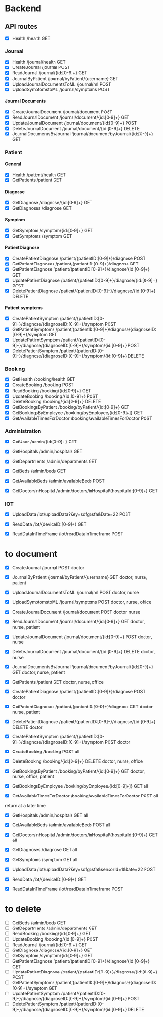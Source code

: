 # Backend

## API routes

* [x] Health /health GET

### Journal
* [x] Health /journal/health GET
* [x] CreateJournal /journal POST
* [x] ReadJournal /journal/{id:[0-9]+} GET
* [x] JournalByPatient /journal/byPatient/{username} GET
* [x] UploadJournalDocumentsToML /journal/ml POST
* [x] UploadSymptomstoML /journal/symptoms POST

#### Journal Documents
* [x] CreateJournalDocument /journal/document POST
* [x] ReadJournalDocument /journal/document/{id:[0-9]+} GET
* [x] UpdateJournalDocument /journal/document/{id:[0-9]+} POST
* [x] DeleteJournalDocument /journal/document/{id:[0-9]+} DELETE
* [x] JournalDocumentsByJournal /journal/document/byJournal/{id:[0-9]+} GET

### Patient

#### General
* [x] Health /patient/health GET
* [x] GetPatients /patient GET

#### Diagnose
* [x] GetDiagnose /diagnose/{id:[0-9]+} GET
* [x] GetDiagnoses /diagnose GET

#### Symptom
* [X] GetSymptom /symptom/{id:[0-9]+} GET
* [X] GetSymptoms /symptom GET

#### PatientDiagnose
* [x] CreatePatientDiagnose /patient/{patientID:[0-9]+}/diagnose POST
* [x] GetPatientDiagnoses /patient/{patientID:[0-9]+}/diagnose GET
* [x] GetPatientDiagnose /patient/{patientID:[0-9]+}/diagnose/{id:[0-9]+} GET
* [x] UpdatePatientDiagnose /patient/{patientID:[0-9]+}/diagnose/{id:[0-9]+} POST
* [x] DeletePatientDiagnose /patient/{patientID:[0-9]+}/diagnose/{id:[0-9]+} DELETE
#### Patient symptoms
* [x] CreatePatientSymptom /patient/{patientID:[0-9]+}/diagnose/{diagnoseID:[0-9]+}/symptom POST
* [x] GetPatientSymptoms /patient/{patientID:[0-9]+}/diagnose/{diagnoseID:[0-9]+}/symptom GET
* [x] UpdatePatientSymptom /patient/{patientID:[0-9]+}/diagnose/{diagnoseID:[0-9]+}/symptom/{id:[0-9]+} POST
* [x] DeletePatientSymptom /patient/{patientID:[0-9]+}/diagnose/{diagnoseID:[0-9]+}/symptom/{id:[0-9]+} DELETE

### Booking
* [x] GetHealth /booking/health GET
* [x] CreateBooking /booking POST
* [x] ReadBooking /booking/{id:[0-9]+} GET
* [x] UpdateBooking /booking/{id:[0-9]+} POST
* [x] DeleteBooking /booking/{id:[0-9]+} DELETE
* [x] GetBookingsByPatient /booking/byPatient/{id:[0-9]+} GET
* [x] GetBookingsByEmployee /booking/byEmployee/{id:[0-9]+]} GET
* [x] GetAvailableTimesForDoctor /booking/availableTimesForDoctor POST

### Administration
* [x] GetUser /admin/{id:[0-9]+} GET
* [x] GetHospitals /admin/hospitals GET
* [x] GetDepartments /admin/departments GET
* [x] GetBeds /admin/beds GET
* [x] GetAvailableBeds /admin/availableBeds POST
* [x] GetDoctorsInHospital /admin/doctors/inHospital/{hospitalId:[0-9]+} GET


### IOT
* [x] UploadData /iot/uploadData?Key=sdfgasfa&Date=22 POST
* [x] ReadData /iot/{deviceID:[0-9]+} GET
* [x] ReadDataInTimeFrame /iot/readDataInTimeframe POST


# to document
* [x] CreateJournal /journal POST doctor
* [x] JournalByPatient /journal/byPatient/{username} GET doctor, nurse, patient
* [x] UploadJournalDocumentsToML /journal/ml POST doctor, nurse
* [x] UploadSymptomstoML /journal/symptoms POST doctor, nurse, office

* [x] CreateJournalDocument /journal/document POST  doctor, nurse
* [x] ReadJournalDocument /journal/document/{id:[0-9]+} GET doctor, nurse, patient
* [x] UpdateJournalDocument /journal/document/{id:[0-9]+} POST doctor, nurse
* [x] DeleteJournalDocument /journal/document/{id:[0-9]+} DELETE doctor, nurse
* [x] JournalDocumentsByJournal /journal/document/byJournal/{id:[0-9]+} GET doctor, nurse, patient

* [x] GetPatients /patient GET doctor, nurse, office
* [x] CreatePatientDiagnose /patient/{patientID:[0-9]+}/diagnose POST doctor
* [x] GetPatientDiagnoses /patient/{patientID:[0-9]+}/diagnose GET doctor nurse, patient
* [x] DeletePatientDiagnose /patient/{patientID:[0-9]+}/diagnose/{id:[0-9]+} DELETE doctor
* [x] CreatePatientSymptom /patient/{patientID:[0-9]+}/diagnose/{diagnoseID:[0-9]+}/symptom POST doctor

* [x] CreateBooking /booking POST all
* [x] DeleteBooking /booking/{id:[0-9]+} DELETE doctor, nurse, office
* [x] GetBookingsByPatient /booking/byPatient/{id:[0-9]+} GET doctor, nurse, office, patient
* [x] GetBookingsByEmployee /booking/byEmployee/{id:[0-9]+]} GET all
* [x] GetAvailableTimesForDoctor /booking/availableTimesForDoctor POST all

<!-- * [ ] GetUser /admin/{id:[0-9]+} GET doctor, nurse, office, patient --> return at a later time
* [x] GetHospitals /admin/hospitals GET all
* [x] GetAvailableBeds /admin/availableBeds POST all
* [x] GetDoctorsInHospital /admin/doctors/inHospital/{hospitalId:[0-9]+} GET all

* [x] GetDiagnoses /diagnose GET all
* [x] GetSymptoms /symptom GET all

* [x] UploadData /iot/uploadData?Key=sdfgasfa&sensorId=1&Date=22 POST
* [x] ReadData /iot/{deviceID:[0-9]+} GET
* [x] ReadDataInTimeFrame /iot/readDataInTimeframe POST

# to delete
* [ ] GetBeds /admin/beds GET
* [ ] GetDepartments /admin/departments GET
* [ ] ReadBooking /booking/{id:[0-9]+} GET
* [ ] UpdateBooking /booking/{id:[0-9]+} POST
* [ ] ReadJournal /journal/{id:[0-9]+} GET
* [ ] GetDiagnose /diagnose/{id:[0-9]+} GET
* [ ] GetSymptom /symptom/{id:[0-9]+} GET
* [ ] GetPatientDiagnose /patient/{patientID:[0-9]+}/diagnose/{id:[0-9]+} GET
* [ ] UpdatePatientDiagnose /patient/{patientID:[0-9]+}/diagnose/{id:[0-9]+} POST
* [ ] GetPatientSymptoms /patient/{patientID:[0-9]+}/diagnose/{diagnoseID:[0-9]+}/symptom GET
* [ ] UpdatePatientSymptom /patient/{patientID:[0-9]+}/diagnose/{diagnoseID:[0-9]+}/symptom/{id:[0-9]+} POST
* [ ] DeletePatientSymptom /patient/{patientID:[0-9]+}/diagnose/{diagnoseID:[0-9]+}/symptom/{id:[0-9]+} DELETE